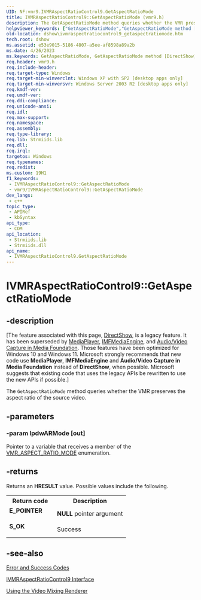 ```yaml
---
UID: NF:vmr9.IVMRAspectRatioControl9.GetAspectRatioMode
title: IVMRAspectRatioControl9::GetAspectRatioMode (vmr9.h)
description: The GetAspectRatioMode method queries whether the VMR preserves the aspect ratio of the source video.
helpviewer_keywords: ["GetAspectRatioMode","GetAspectRatioMode method [DirectShow]","GetAspectRatioMode method [DirectShow]","IVMRAspectRatioControl9 interface","IVMRAspectRatioControl9 interface [DirectShow]","GetAspectRatioMode method","IVMRAspectRatioControl9.GetAspectRatioMode","IVMRAspectRatioControl9::GetAspectRatioMode","IVMRAspectRatioControl9GetAspectRatioMode","dshow.ivmraspectratiocontrol9_getaspectratiomode","vmr9/IVMRAspectRatioControl9::GetAspectRatioMode"]
old-location: dshow\ivmraspectratiocontrol9_getaspectratiomode.htm
tech.root: dshow
ms.assetid: e53e9015-5186-4807-a5ee-af8598a89a2b
ms.date: 4/26/2023
ms.keywords: GetAspectRatioMode, GetAspectRatioMode method [DirectShow], GetAspectRatioMode method [DirectShow],IVMRAspectRatioControl9 interface, IVMRAspectRatioControl9 interface [DirectShow],GetAspectRatioMode method, IVMRAspectRatioControl9.GetAspectRatioMode, IVMRAspectRatioControl9::GetAspectRatioMode, IVMRAspectRatioControl9GetAspectRatioMode, dshow.ivmraspectratiocontrol9_getaspectratiomode, vmr9/IVMRAspectRatioControl9::GetAspectRatioMode
req.header: vmr9.h
req.include-header: 
req.target-type: Windows
req.target-min-winverclnt: Windows XP with SP2 [desktop apps only]
req.target-min-winversvr: Windows Server 2003 R2 [desktop apps only]
req.kmdf-ver: 
req.umdf-ver: 
req.ddi-compliance: 
req.unicode-ansi: 
req.idl: 
req.max-support: 
req.namespace: 
req.assembly: 
req.type-library: 
req.lib: Strmiids.lib
req.dll: 
req.irql: 
targetos: Windows
req.typenames: 
req.redist: 
ms.custom: 19H1
f1_keywords:
 - IVMRAspectRatioControl9::GetAspectRatioMode
 - vmr9/IVMRAspectRatioControl9::GetAspectRatioMode
dev_langs:
 - c++
topic_type:
 - APIRef
 - kbSyntax
api_type:
 - COM
api_location:
 - Strmiids.lib
 - Strmiids.dll
api_name:
 - IVMRAspectRatioControl9.GetAspectRatioMode
---
```


# IVMRAspectRatioControl9::GetAspectRatioMode


## -description

\[The feature associated with this page, [DirectShow](/windows/win32/directshow/directshow), is a legacy feature. It has been superseded by [MediaPlayer](/uwp/api/Windows.Media.Playback.MediaPlayer), [IMFMediaEngine](/windows/win32/api/mfmediaengine/nn-mfmediaengine-imfmediaengine), and [Audio/Video Capture in Media Foundation](windows/win32/medfound/audio-video-capture-in-media-foundation). Those features have been optimized for Windows 10 and Windows 11. Microsoft strongly recommends that new code use **MediaPlayer**, **IMFMediaEngine** and **Audio/Video Capture in Media Foundation** instead of **DirectShow**, when possible. Microsoft suggests that existing code that uses the legacy APIs be rewritten to use the new APIs if possible.\]

The <code>GetAspectRatioMode</code> method queries whether the VMR preserves the aspect ratio of the source video.

## -parameters

### -param lpdwARMode [out]

Pointer to a variable that receives a member of the <a href="/windows/desktop/api/strmif/ne-strmif-vmr_aspect_ratio_mode">VMR_ASPECT_RATIO_MODE</a> enumeration.

## -returns

Returns an <b>HRESULT</b> value. Possible values include the following.

<table>
<tr>
<th>Return code</th>
<th>Description</th>
</tr>
<tr>
<td width="40%">
<dl>
<dt><b>E_POINTER</b></dt>
</dl>
</td>
<td width="60%">
<b>NULL</b> pointer argument

</td>
</tr>
<tr>
<td width="40%">
<dl>
<dt><b>S_OK</b></dt>
</dl>
</td>
<td width="60%">
Success

</td>
</tr>
</table>

## -see-also

<a href="/windows/desktop/DirectShow/error-and-success-codes">Error and Success Codes</a>



<a href="/windows/desktop/api/vmr9/nn-vmr9-ivmraspectratiocontrol9">IVMRAspectRatioControl9 Interface</a>



<a href="/windows/desktop/DirectShow/using-the-video-mixing-renderer">Using the Video Mixing Renderer</a>